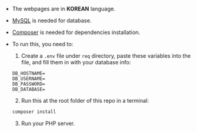 - The webpages are in **KOREAN** language.

- <a href="https://www.mysql.com/" target="_blank">MySQL</a> is needed for database.

- <a href="https://getcomposer.org/" target="_blank">Composer</a> is needed for dependencies installation.

- To run this, you need to:

  1. Create a `.env` file under `req` directory, paste these variables into the file, and fill them in with your database info:

    ```
    DB_HOSTNAME=
    DB_USERNAME=
    DB_PASSWORD=
    DB_DATABASE=
    ```

  2. Run this at the root folder of this repo in a terminal:
    ```bash
    composer install
    ```

  3. Run your PHP server.